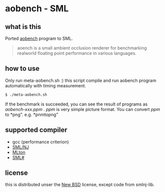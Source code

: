 
aobench - SML
===============================

what is this
-------------------------------

Ported [aobench](http://code.google.com/p/aobench/) program to SML.

> aoench is a small ambient occlusion renderer for benchmarking realworld floating point performance in various languages. 

how to use
-------------------------------

Only run meta-aobench.sh :)
this script compile and run aobench program automatically with timing measurement.

```sh
$ ./meta-aobench.sh
```

If the benchmark is succeeded, you can see the result of programs as *aobench-xxx.ppm* .
*ppm* is very simple picture format.
You can convert *ppm* to *png". e.g. *pnmtopng"


supported compiler
-------------------------------

- gcc (performance criterion)
- [SML/NJ][1]
- [MLton][2]
- [SML#][3]

license
-------------------------------

this is distributed unser the [New BSD](http://opensource.org/licenses/BSD-3-Clause) license, except code from smlnj-lib.


[1]: http://www.smlnj.org/
[2]: http://mlton.org/
[3]: http://www.pllab.riec.tohoku.ac.jp/smlsharp/


